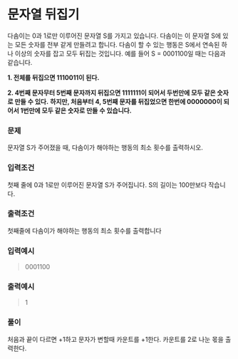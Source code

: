 # 문자열 뒤집기
다솜이는 0과 1로만 이루어진 문자열 S를 가지고 있습니다. 다솜이는 이 문자열 S에 있는 모든 숫자를 전부 같게 만들려고 합니다. 다솜이 할 수 있는 행동은 S에서 연속된 하나 이상의 숫자를 잡고 모두 뒤집는 것입니다.
예를 들어 S = 0001100일 때는 다음과 같습니다.

**1. 전체를 뒤집으면 1110011이 된다.**

**2. 4번째 문자무터 5번째 문자까지 뒤집으면 1111111이 되어서 두번만에 모두 같은 숫자로 만들 수 있다.**
**하지만, 처음부터 4, 5번째 문자를 뒤집었으면 한번에 0000000이 되어서 1번만에 모두 같은 숫자로 만들 수 있습니다.**

### 문제
문자열 S가 주어졌을 때, 다솜이가 해야하는 행동의 최소 횟수를 출력하시오.

### 입력조건
첫째 줄에 0과 1로만 이루어진 문자열 S가 주어집니다. S의 길이는 100만보다 작습니다.
### 출력조건
첫째줄에 다솜이가 해야하는 행동의 최소 횟수를 출력합니다
### 입력예시
> 0001100

### 출력예시
> 1

### 풀이
처음과 끝이 다르면 +1하고 문자가 변할때 카운트를 +1한다.
카운트를 2로 나눈 몫을 출력한다.
